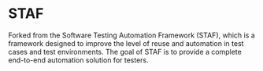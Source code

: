 # STAF
Forked from the Software Testing Automation Framework (STAF), which is a framework designed to improve the level of reuse and automation in test cases and test environments. The goal of STAF is to provide a complete end-to-end automation solution for testers.